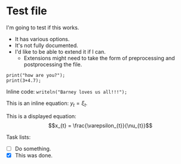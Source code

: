 # Test file

I'm going to test if this works.

- It has various options.
- It's not fully documented.
- I'd like to be able to extend it if I can.
  - Extensions might need to take the form of preprocessing and postprocessing the file.

```
print("how are you?");
print(3+4.7);
```

Inline code: `writeln("Barney loves us all!!!");`

This is an inline equation: $y_{t} = \xi_{t}$.

This is a displayed equation:
$$x_{t} = \frac{\varepsilon_{t}}{\nu_{t}}$$

Task lists:

- [ ] Do something.
- [x] This was done.
